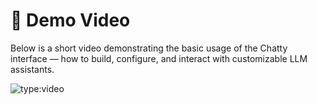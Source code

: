 # 🎥 Demo Video
Below is a short video demonstrating the basic usage of the Chatty interface — how to build, configure, and interact with customizable LLM assistants.

![type:video](https://www.youtube.com/embed/R2k55xG26Xw?si=AXcFbWPIRJ_4KXZ1)
